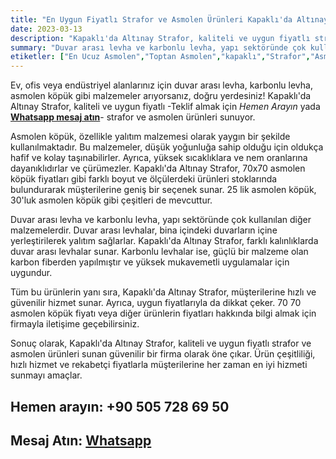 ```yaml
---
title: "En Uygun Fiyatlı Strafor ve Asmolen Ürünleri Kapaklı'da Altınay Strafor'da!"
date: 2023-03-13
description: "Kapaklı'da Altınay Strafor, kaliteli ve uygun fiyatlı strafor ve asmolen ürünleri sunuyor"
summary: "Duvar arası levha ve karbonlu levha, yapı sektöründe çok kullanılan diğer malzemelerdir. Duvar arası levhalar, bina içindeki duvarların içine yerleştirilerek yalıtım sağlarlar."
etiketler: ["En Ucuz Asmolen","Toptan Asmolen","kapaklı","Strafor","Asmolen","Altınay Strafor","Strafor","asmolen köpük","strafor köpük"]
---
```

Ev, ofis veya endüstriyel alanlarınız için duvar arası levha, karbonlu levha, asmolen köpük gibi malzemeler arıyorsanız, doğru yerdesiniz! Kapaklı'da Altınay Strafor, kaliteli ve uygun fiyatlı -<a rel="nofollow" tel="+905057286950">Teklif almak için *Hemen Arayın*</a> yada
<a rel="nofollow" href="https://api.whatsapp.com/send?phone=905057286950">**Whatsapp mesaj atın**</a>- strafor ve asmolen ürünleri sunuyor.

Asmolen köpük, özellikle yalıtım malzemesi olarak yaygın bir şekilde kullanılmaktadır. Bu malzemeler, düşük yoğunluğa sahip olduğu için oldukça hafif ve kolay taşınabilirler. Ayrıca, yüksek sıcaklıklara ve nem oranlarına dayanıklıdırlar ve çürümezler. Kapaklı'da Altınay Strafor, 70x70 asmolen köpük fiyatları gibi farklı boyut ve ölçülerdeki ürünleri stoklarında bulundurarak müşterilerine geniş bir seçenek sunar. 25 lik asmolen köpük, 30'luk asmolen köpük gibi çeşitleri de mevcuttur.

Duvar arası levha ve karbonlu levha, yapı sektöründe çok kullanılan diğer malzemelerdir. Duvar arası levhalar, bina içindeki duvarların içine yerleştirilerek yalıtım sağlarlar. Kapaklı'da Altınay Strafor, farklı kalınlıklarda duvar arası levhalar sunar. Karbonlu levhalar ise, güçlü bir malzeme olan karbon fiberden yapılmıştır ve yüksek mukavemetli uygulamalar için uygundur.

Tüm bu ürünlerin yanı sıra, Kapaklı'da Altınay Strafor, müşterilerine hızlı ve güvenilir hizmet sunar. Ayrıca, uygun fiyatlarıyla da dikkat çeker. 70 70 asmolen köpük fiyatı veya diğer ürünlerin fiyatları hakkında bilgi almak için firmayla iletişime geçebilirsiniz.

Sonuç olarak, Kapaklı'da Altınay Strafor, kaliteli ve uygun fiyatlı strafor ve asmolen ürünleri sunan güvenilir bir firma olarak öne çıkar. Ürün çeşitliliği, hızlı hizmet ve rekabetçi fiyatlarla müşterilerine her zaman en iyi hizmeti sunmayı amaçlar.


## Hemen arayın: <a rel="nofollow" tel="+905057286950"> +90 505 728 69 50 </a>
## Mesaj Atın: <a rel="nofollow" href="https://api.whatsapp.com/send?phone=905057286950">**Whatsapp**</a>
